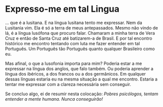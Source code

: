 <!-- Expresso-me em tal Lingua :: 2023-01-22 17:51:55 -->

# Expresso-me em tal Lingua

... que é a lusitana. E na língua lusitana tento me expressar. Nem da Lusitania
vim. Ela é só a terra de meus antepassados. Mesmo não vindo de lá, é a língua
lusófona que procuro falar. Chamaram a minha terra de Vera Cruz e então de Santa
Cruz até batizarem-a de Brasil. E por tal encontro histórico me encontro
tentando com luta me fazer entender em tal Português. Um Português tão Português
quanto qualquer Brasileiro como eu.

Mas afinal, o que a lusofonia importa para mim? Poderia estar a me expressar na
língua dos anglos, que falo também. Ou poderia aprender a língua dos ibéricos, a
dos francos ou a dos germânicos. Em qualquer dessas línguas estaria eu na mesma
situação a qual me encontro. Estaria a tentar me expressar com a clareza
necessária sem conseguir.

Se concluo algo, ei de resumir nesta colocação: *Pobres psicólogos, tentam
entender a mente humana. Nunca conseguirão!*
